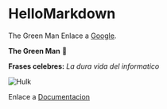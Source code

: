 # HelloMarkdown
The Green Man
Enlace a [Google](https://www.google.es/).

**The Green Man** :star_struck:

**Frases celebres:** *La dura vida del informatico*

![Hulk](https://external-content.duckduckgo.com/iu/?u=https%3A%2F%2Fi.pinimg.com%2Foriginals%2Fa4%2Ff6%2F4e%2Fa4f64e2f68f0112daebb13c28959145c.jpg&f=1&nofb=1)

Enlace a [Documentacion](./docs/docs.md)
